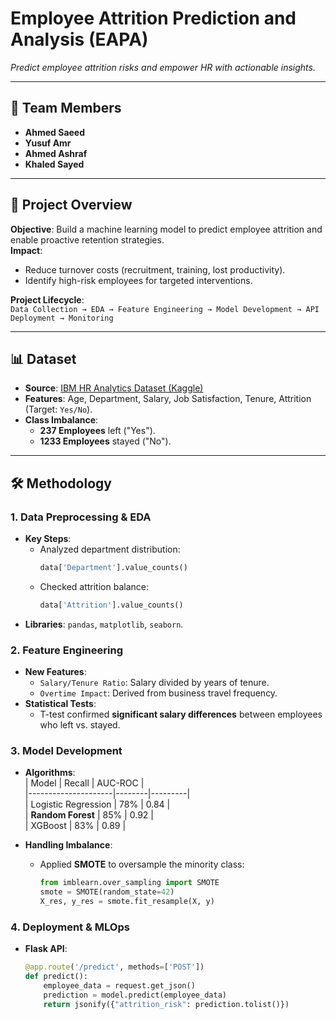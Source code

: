 # Employee Attrition Prediction and Analysis (EAPA)

*Predict employee attrition risks and empower HR with actionable insights.*

---

## 👥 Team Members
- **Ahmed Saeed**
- **Yusuf Amr**
- **Ahmed Ashraf**
- **Khaled Sayed**

---

## 📌 Project Overview
**Objective**: Build a machine learning model to predict employee attrition and enable proactive retention strategies.  
**Impact**:  
- Reduce turnover costs (recruitment, training, lost productivity).  
- Identify high-risk employees for targeted interventions.  

**Project Lifecycle**:  
`Data Collection → EDA → Feature Engineering → Model Development → API Deployment → Monitoring`

---

## 📊 Dataset
- **Source**: [IBM HR Analytics Dataset (Kaggle)](https://www.kaggle.com/datasets/pavansubhasht/ibm-hr-analytics-attrition-dataset)  
- **Features**: Age, Department, Salary, Job Satisfaction, Tenure, Attrition (Target: `Yes/No`).  
- **Class Imbalance**:  
  - **237 Employees** left ("Yes").  
  - **1233 Employees** stayed ("No").  

---

## 🛠️ Methodology

### 1. Data Preprocessing & EDA
- **Key Steps**:  
  - Analyzed department distribution:  
    ```python
    data['Department'].value_counts()
    ```
  - Checked attrition balance:  
    ```python
    data['Attrition'].value_counts()
    ```
- **Libraries**: `pandas`, `matplotlib`, `seaborn`.

### 2. Feature Engineering
- **New Features**:  
  - `Salary/Tenure Ratio`: Salary divided by years of tenure.  
  - `Overtime Impact`: Derived from business travel frequency.  
- **Statistical Tests**:  
  - T-test confirmed **significant salary differences** between employees who left vs. stayed.

### 3. Model Development
- **Algorithms**:  
  | Model               | Recall | AUC-ROC |  
  |---------------------|--------|---------|  
  | Logistic Regression | 78%    | 0.84    |  
  | **Random Forest**   | 85%    | 0.92    |  
  | XGBoost             | 83%    | 0.89    |  

- **Handling Imbalance**:  
  - Applied **SMOTE** to oversample the minority class:  
    ```python
    from imblearn.over_sampling import SMOTE
    smote = SMOTE(random_state=42)
    X_res, y_res = smote.fit_resample(X, y)
    ```

### 4. Deployment & MLOps
- **Flask API**:  
  ```python
  @app.route('/predict', methods=['POST'])
  def predict():
      employee_data = request.get_json()
      prediction = model.predict(employee_data)
      return jsonify({"attrition_risk": prediction.tolist()})

